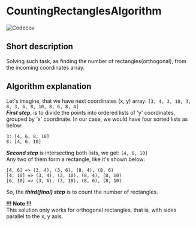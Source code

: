 # CountingRectanglesAlgorithm
![Codecov](https://img.shields.io/static/v1?label=coverage&message=91.40%&color=green)
## Short description
Solving such task, as finding the number of rectangles(orthogonal), from the incoming coordinates array.
## Algorithm explanation
Let's imagine, that we have next coordinates (x, y) array: ```[3, 4, 3, 10, 3, 8, 3, 6, 8, 10, 8, 6, 8, 4]```  
<i><b>First step</b></i>, is to divide the points into ordered lists of 'y' coordinates, grouped by 'x' coordinate. In our case, we would have four sorted lists as below:
```
3: [4, 6, 8, 10]
8: [4, 6, 10]
```
<i><b>Second step</b></i> is intersecting both lists, we get: ```[4, 6, 10]```  
Any two of them form a rectangle, like it's shown below:
```
[4, 6] => (3, 4), (3, 6), (8, 4), (8, 6)
[4, 10] => (3, 4), (3, 10), (8, 4), (8, 10)
[6, 10] => (3, 6), (3, 10), (8, 6), (8, 10)
```
So, the <i><b>third(final) step</b></i> is to count the number of rectangles.

<b>!!! Note !!!</b>  
This solution only works for orthogonal rectangles, that is, with sides parallel to the x, y axis.
